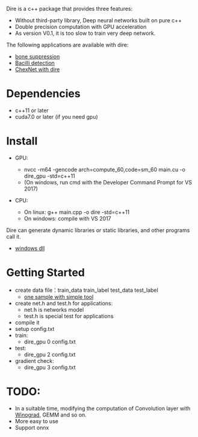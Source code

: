 
Dire is a c++ package that provides three  features:

* Without third-party library,  Deep neural networks built on  pure c++ 
* Double precision  computation  with  GPU acceleration
* As version V0.1, it is too slow to train very deep network.

The following applications are available with dire:
* [bone suppression](https://github.com/qjchen1972/dire/blob/master/bone%20suppression/README.md)
* [Bacilli detection](https://github.com/qjchen1972/dire/blob/master/Bacilli%20detection/README.md)
* [ChexNet with dire ](https://github.com/qjchen1972/dire/blob/master/ChexNet/README.md)



Dependencies
====
* c++11 or later
* cuda7.0 or later (if you need gpu)


Install
===
* GPU:
   * nvcc -m64 -gencode arch=compute_60,code=sm_60 main.cu -o dire_gpu -std=c++11
   * (On windows, run cmd with the Developer Command Prompt for VS 2017)

* CPU:
   * On linux:     g++ main.cpp -o dire -std=c++11
   * On windows:   compile with VS 2017

Dire can generate dynamic libraries or static libraries, and other programs call it.
* [windows dll](https://github.com/qjchen1972/dire/blob/master/dll/README.md)



Getting Started
====

* create data file：train_data  train_label  test_data test_label
    * [one sample with simple tool](https://github.com/qjchen1972/dire/blob/master/data_tool/README.md)
* create net.h and test.h for applications:
    * net.h is networks model 
    * test.h is special test for applications
* compile it
* setup config.txt
* train:
    * dire_gpu 0 config.txt
* test:
    * dire_gpu 2 config.txt
* gradient check:
    * dire_gpu 3 config.txt    


TODO:
===
* In a suitable time,  modifying the computation of Convolution layer with [Winograd](https://github.com/qjchen1972/dire/blob/master/Lavin_Fast_Algorithms_for_CVPR_2016_paper.pdf), GEMM and so on. 
* More easy to use
* Support onnx
